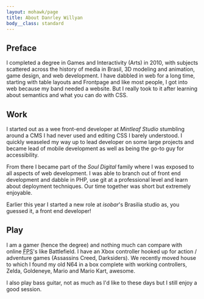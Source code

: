 ```yaml
---
layout: mohawk/page
title: About Danrley Willyan
body__class: standard
---
```


## Preface

I completed a degree in Games and Interactivity (Arts) in 2010, with subjects scattered across the history of media in Brasil, 3D modeling and animation, game design, and web development. I have dabbled in web for a long time, starting with table layouts and Frontpage and like most people, I got into web because my band needed a website. But I really took to it after learning about semantics and what you can do with CSS.

## Work
I started out as a wee front-end developer at <cite>Mintleaf Studio</cite> stumbling around a CMS I had never used and editing CSS I barely understood. I quickly weaseled my way up to lead developer on some large projects and became lead of mobile development as well as being the go-to guy for accessibility.

From there I became part of the <cite>Soul Digital</cite> family where I was exposed to all aspects of web development. I was able to branch out of front end development and dabble in PHP, use git at a professional level and learn about deployment techniques. Our time together was short but extremely enjoyable.

Earlier this year I started a new role at <cite>isobar</cite>'s Brasilia studio as, you guessed it, a front end developer!

## Play
I am a gamer (hence the degree) and nothing much can compare with online <abbr title="First Person Shooter">FPS</abbr>'s like Battlefield. I have an Xbox controller hooked up for action / adventure games (Assassins Creed, Darksiders). We recently moved house to which I found my old N64 in a box complete with working controllers, Zelda, Goldeneye, Mario and Mario Kart, awesome.

I also play bass guitar, not as much as I'd like to these days but I still enjoy a good session.